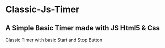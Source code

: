 # Classic-Js-Timer
## A Simple Basic Timer made with JS Html5 &amp; Css

Classic Timer with basic Start and Stop Button
